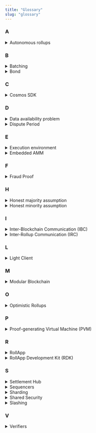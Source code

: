 ```yaml
---
title: "Glossary"
slug: "glossary"
---
```


### A

<details>
    <summary>Autonomous rollups</summary>
    A type of rollup that establishes its own validity rules while delegating responsibilities for determining the canonical state to an underlying settlement layer.  
</details>

### B

<details>
    <summary>Batching</summary>
    Sequencers gather executed transaction data and store it on the data layer for public availability and verification. The frequency of data batching is decided by the Sequencer, adjusting for their application needs. 
</details>

<details>
    <summary>Bond</summary>
    Optimistic rollups require a bond to be placed with the protocol as a form of insurance for any fraudlent activity. If a Sequencer, that has bonded tokens, is proven to committed fraud within the dispute period the tokens they've bonded are partially allocated to the prover and the rest are burned.
</details>

### C

<details>
    <summary>Cosmos SDK</summary>
    The Cosmos SDK is an open-source framework for building public Proof-of-Stake (PoS) blockchains. Blockchains built with the Cosmos SDK are generally referred to as application-specific blockchains.
</details>

### D

<details>
    <summary>Data availability problem</summary>
    The data availability problem states: If the block proposer does not publish all of the data no one would be able to detect hidden transactions. <br /> <br />
    If a block producer just publishes the block header but not the transaction data, then full nodes won’t be able to check if the transactions are valid and generate fraud proofs if they’re not valid. It is a requirement that block producers must publish all the data for their blocks, but we need a way to enforce this.<br /> <br />
    The most obvious way, as discussed, to solve the data availability problem is to simply require everyone (including light clients) to download all the data. Clearly, this doesn’t scale well. This is what most blockchains, such as Bitcoin and Ethereum, currently do. <br /> <br />
    Data availability proofs are a new technology that allows clients to check with very high probability that all the data for a block has been published, by only downloading a very small piece of that block. Data availability proofs utilize a core technology called erasure coding to increase the size of the data and use light clients to sample.
    <br /> <br /> Reference: https://coinmarketcap.com/alexandria/article/what-is-data-availability

</details>

<details>
    <summary>Dispute Period</summary>
    Anytime the sequencer publishes a batch of state transitions there is a “dispute period” during which any party can publish a “fraud proof” which indicates that one of the state transitions was invalid. This is proven by replaying the transaction which caused the state transition onchain and comparing the resulting state root with the one that was published by the sequencer. If the state roots do not match, then the fraud proof is successful and the state transition is cancelled. If there were more state transitions after the invalid one, they also get cancelled. Transactions which are older than the dispute period cannot be disputed anymore and are considered final.
    <br /> <br /> Reference: https://research.paradigm.xyz/rollups

</details>

### E

<details>
    <summary>Execution environment</summary>
    The virtual environment within a blockchain where transactions are processed and the state transition function is defined. 
</details>

<details>
    <summary>Embedded AMM</summary>
    dYmension embeds a native automated market maker (AMM) into the settlement hub enabling the creation of a core financial center. The embedded AMM is designated as an infrastructure tool that is designed to help developers and users interact within the dYmension ecosystem. The settlement layer is dedicated to facilitate easy RollApp deployment, providing a stable infrastructure for developers to innovate in and aggregating liquidity to create efficiently priced assets. The settlement hub is designed to solely embed a dedicated AMM and provide the tools for developers to build products within dYmension’s RollApp ecosystem.
</details>

### F

<details>
    <summary>Fraud Proof</summary>
    Fraud proofs indicate that a state transitions was invalid. This is proven by replaying the transaction which caused the state transition onchain and comparing the resulting state root with the one that was published by the sequencer. If the state roots do not match, then the fraud proof is successful and the state transition is cancelled.
    <br /> <br /> Reference: https://research.paradigm.xyz/rollups

</details>

### H

<details>
    <summary>Honest majority assumption</summary>
    The assumption that a majority of blockchain participants (such as the validator set) are honest and follow the rules of the protocol. If a majority of participants are dishonest, attacks can be made that are within the rules of the protocol but cause negative effects.
    <br /> <br />In Tendermint Core when +1/3 of the voting power drops offline for whatever reason, the chain will stop making progress. In order to start making progress again, the network will need to wait for the +1/3 of voting power to come back online. If validators don’t come back online for whatever reason, they may need to be forked out via manual intervention from the community.

</details>

<details>
    <summary>Honest minority assumption</summary>
    The assumption that only a minority of blockchain participants are honest and follow the rules of the protocol. Honest minority assumptions can come in multiple forms, such as a 1-of-N assumption where only a single honest participant is required to be honest for the blockchain to hold a guarantee. For example, optimistic rollup users and nodes require a 1-of-N assumption for safety as at least one honest full node is required to monitor the rollup and submit fraud proofs in the event of fraud. 
    <br /> <br /> Reference: https://celestia.org/glossary/

</details>

### I

<details>
    <summary>Inter-Blockchain Communication (IBC)</summary>
    The Inter‐Blockchain Communication Protocol (IBC) is an open‐source protocol for relaying messages between independent blockchains. The messages pass across trust-minimized channels that rely on the honest-majority of the corresponding chain.
</details>

<details>
    <summary>Inter-Rollup Communication (IRC)</summary>
    IRC is an IBC based protocol which provides safe message transferring between dYmension RollApps. IRC leverages the common communication ground of all dYmension RollApps, the dYmension settlement hub.
</details>

### L

<details>
    <summary>Light Client</summary>
    Light clients are a process that only verifies a particular state machine’s consensus, without executing the transactions. This allows it to be used in mobile wallets or other low-powered devices.
    <br /> <br />The light client connects to a set of full nodes and verifies the new headers can be trusted. Most of the communication is happening with just one node, called a primary, other nodes are called witnesses.
    <br /><br /> Reference: https://medium.com/tendermint/different-types-of-evidence-in-tendermint-5de4440fdd54

</details>

### M

<details>
    <summary>Modular Blockchain</summary>
    Modular blockchain architecture design decouples different functions of a ‘Monolithic’ blockchain for greater performance and scalability. Modular blockchains handle one or more of the functions of a monolithic blockchain but not all. Monolithic blockchains handle transaction execution, state settlement, data processing and provide a consensus on the canonical history of the chain.
</details>

### O

<details>
    <summary>Optimistic Rollups</summary>
     Optimistic rollups assume an optimistic view towards the honesty of the sequencers, hence the term optimistic rollup. Meaning that it’s initially assumed the sequencer who is processing transactions is acting honestly. However, in order to produce an environment where users of a network do not have to simply trust sequencers, a dispute period is installed. This period enables others to verify that the sequencer is reporting correct state updates. If anyone discovers a batch that is not correct, they can publish a “fraud proof” demonstrating the correct state transition. If indeed the sequencer provided incorrect information the state of the blockchain is reverted and the sequencer is “slashed” (they lose tokens they’ve bonded to participate in the network). 
</details>

### P

<details>
    <summary>Proof-generating Virtual Machine (PVM)</summary>
    dYmension introduces a novel dispute mechanism which generates a RollApp specific virtual machine for resolving transaction disputes within the settlement chain. PVM emulates the exact context and logic in which a transaction is executed resulting in a deterministic output. As such, PVM is capable of resolving disputes in various execution environments.
</details>

### R

<details>
    <summary>RollApp</summary>
    An application deployed to dYmension’s ecosystem is called a RollApp. RollApps have their own autonomy, meaning they have minimal interactions with low level blockchain logic namely a significant reduction in handling networking and consensus requirements. Autonomous RollApps still retain the benefits of building their own blockchain such as having their own network fee token, flexible application logic and trust-minimized inter-operability with other RollApps and IBC-enabled blockchains.
</details>

<details>
    <summary>RollApp Development Kit (RDK)</summary>
    dYmension’s rollup factory takes its inspiration from the Cosmos ecosystem which introduced the successful Cosmos SDK. A RollApp instance on dYmension is an application-specific rollup (which we refer to as RollApp), built by using the dYmension RollApp Development Kit, termed RDK. The development kit is a pre-packaged set of generic modules which enable compatible Cosmos SDK functionality, such as creating accounts and token management. The RDK simplifies the process of deploying rollups on top of dYmension’s settlement layer.
</details>

### S

<details>
    <summary>Settlement Hub</summary>
    dYmension settlement hub is a Cosmos SDK Proof-of-Stake chain, that utilizes the Tendermint Core state replication model for networking and consensus. Contrary to a monolithic blockchain, dYmension’s settlement layer is specifically designed to provide a specialized service optimized for rollups. As such rollup servicing logic is embedded in the settlement layer, an attribute known as ‘enshrined rollups’, increasing seamless cooperation between RollApps and the settlement hub.
</details>

<details>
    <summary>Sequencers</summary>    
    Sequencers are responsible for storing and executing transactions off-chain. Periodically sequencers publish data and update state roots to reduce trust assumptions in the correctness of the current state. 
</details>

<details>
    <summary>Sharding</summary>
    One way of increasing the throughput of a blockchain is to split the blockchain into multiple chains called shards. The point of sharding is to split up the block producers in the network so that instead of every block producer processing every transaction, they split up their processing power into different shards that only process some transactions. RollApps are execution environment shards, Sequencers and participating full nodes network transactions and maintain a light client of the settlement layer for updating state and connecting to other execution shards. 
</details>

<details>
    <summary>Shared Security</summary>
    Shared security means that all RollApps that are connected to the dYmension settlement hub and benefit from the economic security provided by the dYmension validators. The notion of shared security is different from interchain protocols that build on an architecture of bridges. For bridge protocols, each chain is considered sovereign and must maintain its own validator set and economic security.
    <br /> <br /> Reference: https://wiki.polkadot.network/docs/learn-security

</details>

<details>
    <summary>Slashing</summary>
    A mechanism employed in PoS blockchains that is used to deter and punish malicious behavior. Slashing was originally conceived as a method to solve the nothing at stake problem, which presented the problem that validators weren’t restricted by the number of forks they could vote on – unlike in PoW where miners only have a limited amount of hash power to dedicate to forks.
    <br /> <br />To become a validator, a node is typically required to stake a minimum amount of the network’s native token. If the validator is caught double-voting or voting for any competing fork other than the canonical chain, the validator's stake is reduced (slashed). The degree by which validators are slashed varies by network and the severity of the malicious behavior.
    <br /><br />Slashing can also occur for behavior that is deemed dishonest despite any lack of malicious intent. Dishonest behavior can include going offline or missing network duties. Slashing as a deterrent for dishonest behavior is important for blockchains that employ BFT-like consensus mechanisms, where ≥1/3 of voting power can halt the network if they are offline or refuse to vote.
    <br /><br />Reference: https://celestia.org/glossary/slashing

</details>

### V

<details>
    <summary>Verifiers</summary>
    Verifiers are entities responsible for watching RollApp Sequencers in case of fraud. RollApp Verifiers run full nodes of the RollApp state transitions. Verifiers submit fraud proofs to the settlement layer. Upon a successful fraud proof the Verifier is rewarded a portion of the Sequencer's bonded token and the rest are burned. 
</details>
